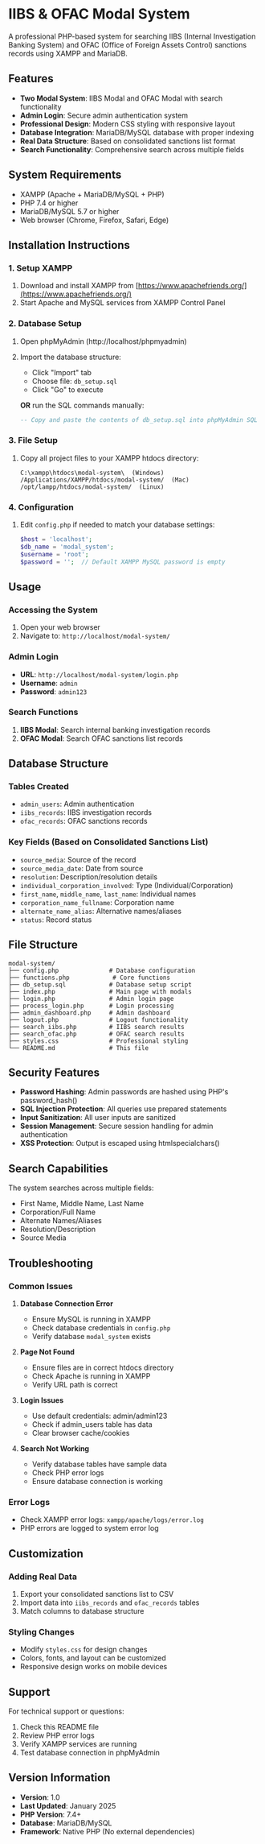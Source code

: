 # IIBS & OFAC Modal System

A professional PHP-based system for searching IIBS (Internal Investigation Banking System) and OFAC (Office of Foreign Assets Control) sanctions records using XAMPP and MariaDB.

## Features

- **Two Modal System**: IIBS Modal and OFAC Modal with search functionality
- **Admin Login**: Secure admin authentication system
- **Professional Design**: Modern CSS styling with responsive layout
- **Database Integration**: MariaDB/MySQL database with proper indexing
- **Real Data Structure**: Based on consolidated sanctions list format
- **Search Functionality**: Comprehensive search across multiple fields

## System Requirements

- XAMPP (Apache + MariaDB/MySQL + PHP)
- PHP 7.4 or higher
- MariaDB/MySQL 5.7 or higher
- Web browser (Chrome, Firefox, Safari, Edge)

## Installation Instructions

### 1. Setup XAMPP
1. Download and install XAMPP from [https://www.apachefriends.org/](https://www.apachefriends.org/)
2. Start Apache and MySQL services from XAMPP Control Panel

### 2. Database Setup
1. Open phpMyAdmin (http://localhost/phpmyadmin)
2. Import the database structure:
   - Click "Import" tab
   - Choose file: `db_setup.sql`
   - Click "Go" to execute

   **OR** run the SQL commands manually:
   ```sql
   -- Copy and paste the contents of db_setup.sql into phpMyAdmin SQL tab
   ```

### 3. File Setup
1. Copy all project files to your XAMPP htdocs directory:
   ```
   C:\xampp\htdocs\modal-system\  (Windows)
   /Applications/XAMPP/htdocs/modal-system/  (Mac)
   /opt/lampp/htdocs/modal-system/  (Linux)
   ```

### 4. Configuration
1. Edit `config.php` if needed to match your database settings:
   ```php
   $host = 'localhost';
   $db_name = 'modal_system';
   $username = 'root';
   $password = '';  // Default XAMPP MySQL password is empty
   ```

## Usage

### Accessing the System
1. Open your web browser
2. Navigate to: `http://localhost/modal-system/`

### Admin Login
- **URL**: `http://localhost/modal-system/login.php`
- **Username**: `admin`
- **Password**: `admin123`

### Search Functions
1. **IIBS Modal**: Search internal banking investigation records
2. **OFAC Modal**: Search OFAC sanctions list records

## Database Structure

### Tables Created
- `admin_users`: Admin authentication
- `iibs_records`: IIBS investigation records
- `ofac_records`: OFAC sanctions records

### Key Fields (Based on Consolidated Sanctions List)
- `source_media`: Source of the record
- `source_media_date`: Date from source
- `resolution`: Description/resolution details
- `individual_corporation_involved`: Type (Individual/Corporation)
- `first_name`, `middle_name`, `last_name`: Individual names
- `corporation_name_fullname`: Corporation name
- `alternate_name_alias`: Alternative names/aliases
- `status`: Record status

## File Structure
```
modal-system/
├── config.php              # Database configuration
├── functions.php            # Core functions
├── db_setup.sql            # Database setup script
├── index.php               # Main page with modals
├── login.php               # Admin login page
├── process_login.php       # Login processing
├── admin_dashboard.php     # Admin dashboard
├── logout.php              # Logout functionality
├── search_iibs.php         # IIBS search results
├── search_ofac.php         # OFAC search results
├── styles.css              # Professional styling
└── README.md               # This file
```

## Security Features

- **Password Hashing**: Admin passwords are hashed using PHP's password_hash()
- **SQL Injection Protection**: All queries use prepared statements
- **Input Sanitization**: All user inputs are sanitized
- **Session Management**: Secure session handling for admin authentication
- **XSS Protection**: Output is escaped using htmlspecialchars()

## Search Capabilities

The system searches across multiple fields:
- First Name, Middle Name, Last Name
- Corporation/Full Name
- Alternate Names/Aliases
- Resolution/Description
- Source Media

## Troubleshooting

### Common Issues

1. **Database Connection Error**
   - Ensure MySQL is running in XAMPP
   - Check database credentials in `config.php`
   - Verify database `modal_system` exists

2. **Page Not Found**
   - Ensure files are in correct htdocs directory
   - Check Apache is running in XAMPP
   - Verify URL path is correct

3. **Login Issues**
   - Use default credentials: admin/admin123
   - Check if admin_users table has data
   - Clear browser cache/cookies

4. **Search Not Working**
   - Verify database tables have sample data
   - Check PHP error logs
   - Ensure database connection is working

### Error Logs
- Check XAMPP error logs: `xampp/apache/logs/error.log`
- PHP errors are logged to system error log

## Customization

### Adding Real Data
1. Export your consolidated sanctions list to CSV
2. Import data into `iibs_records` and `ofac_records` tables
3. Match columns to database structure

### Styling Changes
- Modify `styles.css` for design changes
- Colors, fonts, and layout can be customized
- Responsive design works on mobile devices

## Support

For technical support or questions:
1. Check this README file
2. Review PHP error logs
3. Verify XAMPP services are running
4. Test database connection in phpMyAdmin

## Version Information
- **Version**: 1.0
- **Last Updated**: January 2025
- **PHP Version**: 7.4+
- **Database**: MariaDB/MySQL
- **Framework**: Native PHP (No external dependencies)
